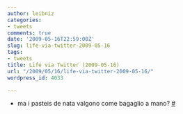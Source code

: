 ```yaml
---
author: leibniz
categories:
- tweets
comments: true
date: '2009-05-16T22:59:00Z'
slug: life-via-twitter-2009-05-16
tags:
- tweets
title: Life via Twitter (2009-05-16)
url: "/2009/05/16/life-via-twitter-2009-05-16/"
wordpress_id: 4033

---
```

* ma i pasteis de nata valgono come bagaglio a mano? [#](http://twitter.com/leibniz/statuses/1814838639)


